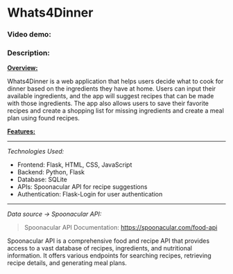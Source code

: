 # Whats4Dinner
### Video demo: 
### Description: 
<ins>**Overview:**</ins>

Whats4Dinner is a web application that helps users decide what to cook for dinner based on the ingredients they have at home. Users can input their available ingredients, and the app will suggest recipes that can be made with those ingredients. 
The app also allows users to save their favorite recipes and create a shopping list for missing ingredients and create a meal plan using found recipes.

<ins>**Features:**</ins>

***

*Technologies Used:*
- Frontend: Flask, HTML, CSS, JavaScript
- Backend: Python, Flask
- Database: SQLite
- APIs: Spoonacular API for recipe suggestions
- Authentication: Flask-Login for user authentication

***

*Data source -> Spoonacular API:* 
> Spoonacular API Documentation:
> https://spoonacular.com/food-api

Spoonacular API is a comprehensive food and recipe API that provides access to a vast database of recipes, ingredients, and nutritional information. 
It offers various endpoints for searching recipes, retrieving recipe details, and generating meal plans.

